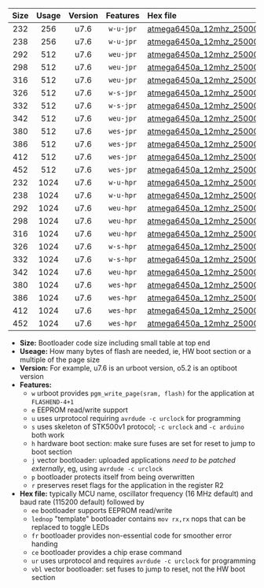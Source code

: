 |Size|Usage|Version|Features|Hex file|
|:-:|:-:|:-:|:-:|:--|
|232|256|u7.6|`w-u-jpr`|[atmega6450a_12mhz_250000bps_ur_vbl.hex](https://raw.githubusercontent.com/stefanrueger/urboot/main//atmega6450a_12mhz_250000bps_ur_vbl.hex)|
|238|256|u7.6|`w-u-jpr`|[atmega6450a_12mhz_250000bps_lednop_ur_vbl.hex](https://raw.githubusercontent.com/stefanrueger/urboot/main//atmega6450a_12mhz_250000bps_lednop_ur_vbl.hex)|
|292|512|u7.6|`weu-jpr`|[atmega6450a_12mhz_250000bps_ee_ur_vbl.hex](https://raw.githubusercontent.com/stefanrueger/urboot/main//atmega6450a_12mhz_250000bps_ee_ur_vbl.hex)|
|298|512|u7.6|`weu-jpr`|[atmega6450a_12mhz_250000bps_ee_lednop_ur_vbl.hex](https://raw.githubusercontent.com/stefanrueger/urboot/main//atmega6450a_12mhz_250000bps_ee_lednop_ur_vbl.hex)|
|316|512|u7.6|`weu-jpr`|[atmega6450a_12mhz_250000bps_ee_lednop_fr_ur_vbl.hex](https://raw.githubusercontent.com/stefanrueger/urboot/main//atmega6450a_12mhz_250000bps_ee_lednop_fr_ur_vbl.hex)|
|326|512|u7.6|`w-s-jpr`|[atmega6450a_12mhz_250000bps_vbl.hex](https://raw.githubusercontent.com/stefanrueger/urboot/main//atmega6450a_12mhz_250000bps_vbl.hex)|
|332|512|u7.6|`w-s-jpr`|[atmega6450a_12mhz_250000bps_lednop_vbl.hex](https://raw.githubusercontent.com/stefanrueger/urboot/main//atmega6450a_12mhz_250000bps_lednop_vbl.hex)|
|342|512|u7.6|`weu-jpr`|[atmega6450a_12mhz_250000bps_ee_lednop_fr_ce_ur_vbl.hex](https://raw.githubusercontent.com/stefanrueger/urboot/main//atmega6450a_12mhz_250000bps_ee_lednop_fr_ce_ur_vbl.hex)|
|380|512|u7.6|`wes-jpr`|[atmega6450a_12mhz_250000bps_ee_vbl.hex](https://raw.githubusercontent.com/stefanrueger/urboot/main//atmega6450a_12mhz_250000bps_ee_vbl.hex)|
|386|512|u7.6|`wes-jpr`|[atmega6450a_12mhz_250000bps_ee_lednop_vbl.hex](https://raw.githubusercontent.com/stefanrueger/urboot/main//atmega6450a_12mhz_250000bps_ee_lednop_vbl.hex)|
|412|512|u7.6|`wes-jpr`|[atmega6450a_12mhz_250000bps_ee_lednop_fr_vbl.hex](https://raw.githubusercontent.com/stefanrueger/urboot/main//atmega6450a_12mhz_250000bps_ee_lednop_fr_vbl.hex)|
|452|512|u7.6|`wes-jpr`|[atmega6450a_12mhz_250000bps_ee_lednop_fr_ce_vbl.hex](https://raw.githubusercontent.com/stefanrueger/urboot/main//atmega6450a_12mhz_250000bps_ee_lednop_fr_ce_vbl.hex)|
|232|1024|u7.6|`w-u-hpr`|[atmega6450a_12mhz_250000bps_ur.hex](https://raw.githubusercontent.com/stefanrueger/urboot/main//atmega6450a_12mhz_250000bps_ur.hex)|
|238|1024|u7.6|`w-u-hpr`|[atmega6450a_12mhz_250000bps_lednop_ur.hex](https://raw.githubusercontent.com/stefanrueger/urboot/main//atmega6450a_12mhz_250000bps_lednop_ur.hex)|
|292|1024|u7.6|`weu-hpr`|[atmega6450a_12mhz_250000bps_ee_ur.hex](https://raw.githubusercontent.com/stefanrueger/urboot/main//atmega6450a_12mhz_250000bps_ee_ur.hex)|
|298|1024|u7.6|`weu-hpr`|[atmega6450a_12mhz_250000bps_ee_lednop_ur.hex](https://raw.githubusercontent.com/stefanrueger/urboot/main//atmega6450a_12mhz_250000bps_ee_lednop_ur.hex)|
|316|1024|u7.6|`weu-hpr`|[atmega6450a_12mhz_250000bps_ee_lednop_fr_ur.hex](https://raw.githubusercontent.com/stefanrueger/urboot/main//atmega6450a_12mhz_250000bps_ee_lednop_fr_ur.hex)|
|326|1024|u7.6|`w-s-hpr`|[atmega6450a_12mhz_250000bps.hex](https://raw.githubusercontent.com/stefanrueger/urboot/main//atmega6450a_12mhz_250000bps.hex)|
|332|1024|u7.6|`w-s-hpr`|[atmega6450a_12mhz_250000bps_lednop.hex](https://raw.githubusercontent.com/stefanrueger/urboot/main//atmega6450a_12mhz_250000bps_lednop.hex)|
|342|1024|u7.6|`weu-hpr`|[atmega6450a_12mhz_250000bps_ee_lednop_fr_ce_ur.hex](https://raw.githubusercontent.com/stefanrueger/urboot/main//atmega6450a_12mhz_250000bps_ee_lednop_fr_ce_ur.hex)|
|380|1024|u7.6|`wes-hpr`|[atmega6450a_12mhz_250000bps_ee.hex](https://raw.githubusercontent.com/stefanrueger/urboot/main//atmega6450a_12mhz_250000bps_ee.hex)|
|386|1024|u7.6|`wes-hpr`|[atmega6450a_12mhz_250000bps_ee_lednop.hex](https://raw.githubusercontent.com/stefanrueger/urboot/main//atmega6450a_12mhz_250000bps_ee_lednop.hex)|
|412|1024|u7.6|`wes-hpr`|[atmega6450a_12mhz_250000bps_ee_lednop_fr.hex](https://raw.githubusercontent.com/stefanrueger/urboot/main//atmega6450a_12mhz_250000bps_ee_lednop_fr.hex)|
|452|1024|u7.6|`wes-hpr`|[atmega6450a_12mhz_250000bps_ee_lednop_fr_ce.hex](https://raw.githubusercontent.com/stefanrueger/urboot/main//atmega6450a_12mhz_250000bps_ee_lednop_fr_ce.hex)|

- **Size:** Bootloader code size including small table at top end
- **Useage:** How many bytes of flash are needed, ie, HW boot section or a multiple of the page size
- **Version:** For example, u7.6 is an urboot version, o5.2 is an optiboot version
- **Features:**
  + `w` urboot provides `pgm_write_page(sram, flash)` for the application at `FLASHEND-4+1`
  + `e` EEPROM read/write support
  + `u` uses urprotocol requiring `avrdude -c urclock` for programming
  + `s` uses skeleton of STK500v1 protocol; `-c urclock` and `-c arduino` both work
  + `h` hardware boot section: make sure fuses are set for reset to jump to boot section
  + `j` vector bootloader: uploaded applications *need to be patched externally*, eg, using `avrdude -c urclock`
  + `p` bootloader protects itself from being overwritten
  + `r` preserves reset flags for the application in the register R2
- **Hex file:** typically MCU name, oscillator frequency (16 MHz default) and baud rate (115200 default) followed by
  + `ee` bootloader supports EEPROM read/write
  + `lednop` "template" bootloader contains `mov rx,rx` nops that can be replaced to toggle LEDs
  + `fr` bootloader provides non-essential code for smoother error handing
  + `ce` bootloader provides a chip erase command
  + `ur` uses urprotocol and requires `avrdude -c urclock` for programming
  + `vbl` vector bootloader: set fuses to jump to reset, not the HW boot section
